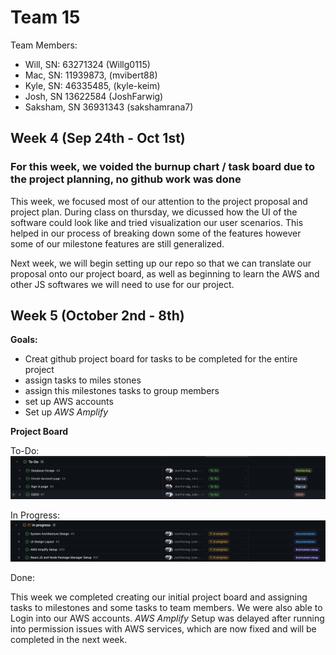 # Team 15

Team Members: 
- Will, SN: 63271324 (Willg0115)
- Mac, SN: 11939873, (mvibert88)
- Kyle, SN: 46335485, (kyle-keim) 
- Josh, SN 13622584 (JoshFarwig)
- Saksham, SN 36931343 (sakshamrana7)

## Week 4 (Sep 24th - Oct 1st) 

### For this week, we voided the burnup chart / task board due to the project planning, no github work was done

This week, we focused most of our attention to the project proposal and project plan. 
During class on thursday, we dicussed how the UI of the software could look like and tried 
visualization our user scenarios. This helped in our process of breaking down some of the features 
however some of our milestone features are still generalized.  

Next week, we will begin setting up our repo so that we can translate our proposal onto our project board, as well 
as beginning to learn the AWS and other JS softwares we will need to use for our project. 

## Week 5 (October 2nd - 8th)

**Goals:**

- Creat github project board for tasks to be completed for the entire project
- assign tasks to miles stones
- assign this milestones tasks to group members
- set up AWS accounts
- Set up *AWS Amplify*

**Project Board**

To-Do:
![todo](./screenshots/week5_todo.png)

In Progress:
![inprogress](./screenshots/week5_inprogress.png)

Done:

This week we completed creating our initial project board and assigning tasks to milestones and some tasks to team members. We were also able to Login into our AWS accounts. *AWS Amplify* Setup was delayed after running into permission issues with AWS services, which are now fixed and will be completed in the next week.

